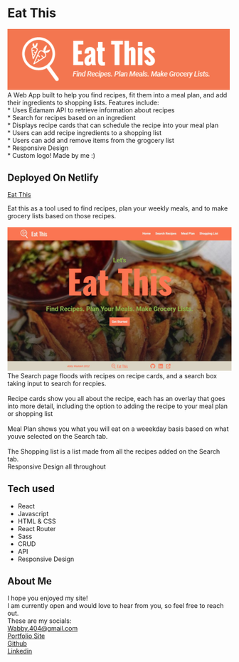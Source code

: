 # Eat This
<img src="public/eat-this-logo-big.png" alt="Eat This Logo" width="500"/>
A Web App built to help you find recipes, fit them into a meal plan, and add their ingredients to shopping lists.
Features include: <br/>
* Uses Edamam API to retrieve information about recipes<br/>
* Search for recipes based on an ingredient <br/>
* Displays recipe cards that can schedule the recipe into your meal plan<br/>
* Users can add recipe ingredients to a shopping list<br/>
* Users can add and remove items from the grogcery list<br/>
* Responsive Design<br/>
* Custom logo! Made by me :)<br/>
     
## Deployed On Netlify

<a href="Website name once i get one">Eat This</a>

Eat this as a tool used to find recipes, plan your weekly meals, and to make grocery lists based on those recipes.<br/>
<br/>
<img src="src/images/readme home1.jpg" alt="Eat This Homepage" width="800"/><br/>
The Search page floods with recipes on recipe cards, and a search box taking input to search for recpies.<br/>
<img/><br/>
Recipe cards show you all about the recipe, each has an overlay that goes into more detail, including the option to adding the recipe to your meal plan or shopping list</br>
<img/><br/>
Meal Plan shows you what you will eat on a weeekday basis based on what youve selected on the Search tab.<br/>
<img/><br/>
The Shopping list is a list made from all the recipes added on the Search tab.
<img/><br/>
Responsive Design all throughout
<img/><br/>

## Tech used
* React
* Javascript
* HTML & CSS
* React Router
* Sass
* CRUD
* API
* Responsive Design

## About Me
I hope you enjoyed my site! <br/>
I am currently open  and would love to hear from you, so feel free to reach out. <br/>
These are my socials: <br/>
<a href="mailto:Wabby.404@gmail.com">Wabby.404@gmail.com</a> <br/>
<a href="https://wabby404.github.io/portfolio-redo/" target="_blank" rel="noopener noreferrer">Portfolio Site</a> <br/>
<a href="https://github.com/WAbby404" target="_blank" rel="noopener noreferrer">Github</a> <br/>
<a href="https://www.linkedin.com/in/abbywaddell4042/" target="_blank" rel="noopener noreferrer">Linkedin</a> <br/>